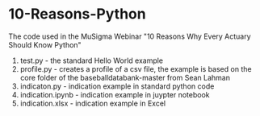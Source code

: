 # 10-Reasons-Python
The code used in the MuSigma Webinar "10 Reasons Why Every Actuary Should Know Python"

1. test.py - the standard Hello World example
2. profile.py - creates a profile of a csv file, the example is based on the core folder of the baseballdatabank-master from Sean Lahman
3. indicaton.py - indication example in standard python code
4. indication.ipynb - indication example in juypter notebook
5. indication.xlsx - indication example in Excel
